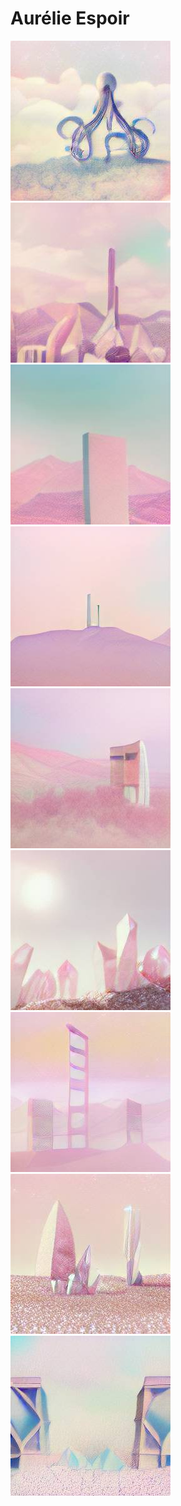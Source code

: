 # Aurélie Espoir

![](images/19.png) ![](images/20.png) ![](images/35.png) 
![](images/36.png) ![](images/34.png) ![](images/32.png)
![](images/84.png) ![](images/119.png) ![](images/72.png)

